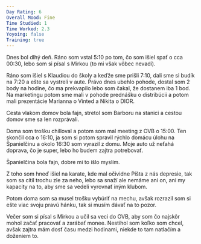```yaml
---
Day Rating: 6
Overall Mood: Fine
Time Studied: 1
Time Worked: 2.3
Yoyoing: false
Training: true
---
```

Dnes bol dlhý deň. Ráno som vstal 5:10 po tom, čo som išiel spať o cca 00:30, lebo som si písal s Mirkou (to mi však vôbec nevadí).

Ráno som išiel s Klaudiou do školy a keďže sme prišli 7:10, dali sme si budík na 7:20 a ešte sa vystreli v aute. Právo dnes ubehlo pohode, dostal som 2 body na hodine, čo ma prekvapilo lebo som čakal, že dostanem iba 1 bod. Na marketingu potom sme mali v pohode prednášku o distribúcii a potom mali prezentácie Marianna o Vinted a Nikita o DIOR.

Cesta vlakom domov bola fajn, stretol som Barboru na stanici a cestou domov sme sa len rozprávali.

Doma som trošku chilloval a potom som mal meeting z OVB o 15:00. Ten skončil cca o 16:10, ja som si potom spravil rýchlo domácu úlohu na Španielčinu a okolo 16:30 som vyrazil z domu. Moje auto už neťahá doprava, čo je super, lebo ho budem zajtra potrebovať. 

Španielčina bola fajn, dobre mi to išlo myslím.

Z toho som hneď išiel na karate, kde mal očividne Pišta z nás depresie, tak som sa cítil trochu zle za neho, lebo sa snaží ale nemáme ani on, ani my kapacity na to, aby sme sa vedeli vyrovnať iným klubom.

Potom doma som sa musel trošku vybúriť na mechu, avšak rozrazil som si ešte viac svoju pravú hánku, tak si musím dávať na to pozor.

Večer som si písal s Mirkou a učil sa veci do OVB, aby som čo najskôr mohol začať pracovať a zarábať monee. Nestihol som koľko som chcel, avšak zajtra mám dosť času medzi hodinami, niekde to tam natlačím a doženiem to.